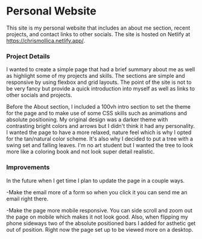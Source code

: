# Personal Website

This site is my personal website that includes an about me section, recent projects, and contact links to other socials. The site is hosted on Netlify at https://chrismollica.netlify.app/. 

### Project Details
I wanted to create a simple page that had a brief summary about me as well as highlight some of my projects and skills. The sections are simple and responsive by using flexbox and grid layouts. The point of the site is not to be very fancy but provide a quick introduction into myself as well as links to other socials and projects. 

Before the About section, I included a 100vh intro section to set the theme for the page and to make use of some CSS skills such as animations and absolute positioning. My original design was a darker theme with contrasting bright colors and arrows but I didn't think it had any personality. I wanted the page to have a more relaxed, nature feel which is why I opted for the tan/natural color scheme. It's also why I decided to put a tree with a swing set and falling leaves. I'm no art student but I wanted the tree to look more like a coloring book and not look super detail realistic.

### Improvements
In the future when I get time I plan to update the page in a couple ways.

-Make the email more of a form so when you click it you can send me an email right there.

-Make the page more mobile responsive. You can side scroll and zoom out the page on mobile which makes it not look good. Also, when flipping my phone sideways two of the absolute positioned bars I added for asthetic get out of position. Right now the page set up to be viewed more on a desktop.
